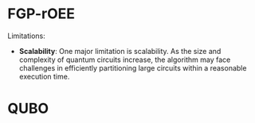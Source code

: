 
# FGP-rOEE



Limitations:
- **Scalability**: One major limitation is scalability. As the size and complexity of quantum circuits increase, the algorithm may face challenges in efficiently partitioning large circuits within a reasonable execution time.


# QUBO 